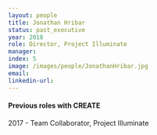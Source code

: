 ```yaml
---
layout: people
title: Jonathan Hribar
status: past_executive
year: 2018
role: Director, Project Illuminate
manager:
index: 5
image: /images/people/JonathanHribar.jpg
email:
linkedin-url:
---
```

<h4>Previous roles with CREATE</h4>
2017 - Team Collaborator, Project Illuminate
